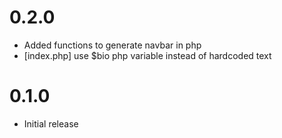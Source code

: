 # 0.2.0
- Added functions to generate navbar in php
- [index.php] use $bio php variable instead of hardcoded text

# 0.1.0
- Initial release